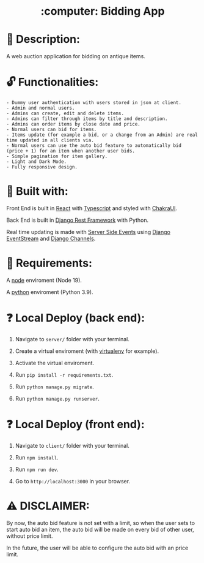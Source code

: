 <h1 style="border: none" align="center">:computer: Bidding App</h1>

# :raised_hands: Description:

A web auction application for bidding on antique items.

# :unlock: Functionalities:
    - Dummy user authentication with users stored in json at client.
    - Admin and normal users.
    - Admins can create, edit and delete items.
    - Admins can filter through items by title and description.
    - Admins can order items by close date and price.
    - Normal users can bid for items.
    - Items update (for example a bid, or a change from an Admin) are real time updated in all clients via.
    - Normal users can use the auto bid feature to automatically bid (price + 1) for an item when another user bids.
    - Simple pagination for item gallery.
    - Light and Dark Mode.
    - Fully responsive design.

# :wrench: Built with:

Front End is built in [React](https://reactjs.org) with [Typescript](https://www.typescriptlang.org) and styled with [ChakraUI](https://chakra-ui.com).

Back End is built in [Django Rest Framework](https://www.django-rest-framework.org) with Python.

Real time updating is made with [Server Side Events](https://en.wikipedia.org/wiki/Server-sent_events) using [Django EventStream](https://github.com/fanout/django-eventstream) and [Django Channels](https://channels.readthedocs.io/en/stable/).

# :eyes: Requirements:

A [node](https://nodejs.org/) enviroment (Node 19).

A [python](https://www.python.org) enviroment (Python 3.9).

# :question: Local Deploy (back end):

1. Navigate to `server/` folder with your terminal.

2. Create a virtual enviroment (with [virtualenv](https://virtualenv.pypa.io/en/latest/) for example).

3. Activate the virtual enviroment.

4. Run `pip install -r requirements.txt`.

5. Run `python manage.py migrate`.

6. Run `python manage.py runserver`.

# :question: Local Deploy (front end):

1. Navigate to `client/` folder with your terminal.

2. Run `npm install`.

3. Run `npm run dev`.

4. Go to `http://localhost:3000` in your browser.


# :warning: DISCLAIMER:

By now, the auto bid feature is not set with a limit, so when the user sets to start auto bid an item, the auto bid will be made on every bid of other user, without price limit.

In the future, the user will be able to configure the auto bid with an price limit.
